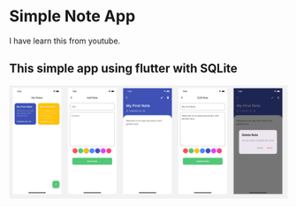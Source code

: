 # Simple Note App

I have learn this from youtube.

## This simple app using flutter with SQLite

![image_alt](https://github.com/Seakwin-Hub/simple_note_app_v1/blob/fc9266d8a30ed6b2e19176a35b5d96f7b186b6c1/Screenshot%202025-04-22%20at%201.57.52%20in%20the%20morning.png)
